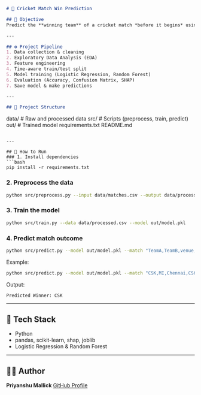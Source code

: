 ```markdown
# 🏏 Cricket Match Win Prediction

## 🎯 Objective
Predict the **winning team** of a cricket match *before it begins* using pre-match features such as teams, toss result, toss decision, venue, and season.

---

## ⚙️ Project Pipeline
1. Data collection & cleaning  
2. Exploratory Data Analysis (EDA)  
3. Feature engineering  
4. Time-aware train/test split  
5. Model training (Logistic Regression, Random Forest)  
6. Evaluation (Accuracy, Confusion Matrix, SHAP)  
7. Save model & make predictions

---

## 📁 Project Structure
```

data/            # Raw and processed data
src/             # Scripts (preprocess, train, predict)
out/             # Trained model
requirements.txt
README.md

````

---

## 🚀 How to Run
### 1. Install dependencies
```bash
pip install -r requirements.txt
````

### 2. Preprocess the data

```bash
python src/preprocess.py --input data/matches.csv --output data/processed.csv
```

### 3. Train the model

```bash
python src/train.py --data data/processed.csv --model out/model.pkl
```

### 4. Predict match outcome

```bash
python src/predict.py --model out/model.pkl --match "TeamA,TeamB,venue,toss_winner,toss_decision,season"
```

Example:

```bash
python src/predict.py --model out/model.pkl --match "CSK,MI,Chennai,CSK,bat,2023"
```

Output:

```
Predicted Winner: CSK
```

---

## 🧠 Tech Stack

* Python
* pandas, scikit-learn, shap, joblib
* Logistic Regression & Random Forest

---

## 👨‍💻 Author

**Priyanshu Mallick**
[GitHub Profile](https://github.com/PriyanshuM04)

```
